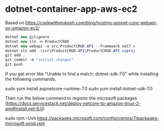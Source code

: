 # dotnet-container-app-aws-ec2

Based on https://codewithmukesh.com/blog/hosting-aspnet-core-webapi-on-amazon-ec2/

```c#
dotnet new gitignore
dotnet new sln -n ProductCRUD
dotnet new webapi -o src/ProductCRUD.API --framework net7.0
dotnet sln add .\src\ProductCRUD.API\ProductCRUD.API.csproj
git add .
git commit -m "initial changes"
git push
```

If you get error like "Unable to find a match: dotnet-sdk-7.0" while installing the following commands.

sudo yum install aspnetcore-runtime-7.0
sudo yum install dotnet-sdk-7.0

Then run the below command to register the microsoft packages (https://docs.servicestack.net/deploy-netcore-to-amazon-linux-2-ami#install.net-6.0)

sudo rpm -Uvh https://packages.microsoft.com/config/centos/7/packages-microsoft-prod.rpm 